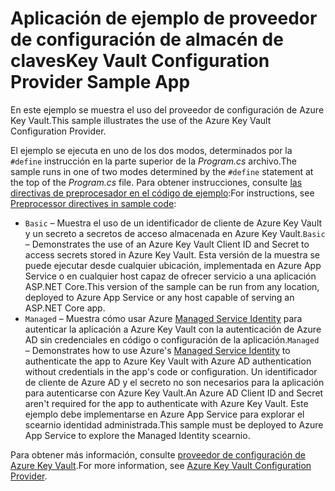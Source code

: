 # <a name="key-vault-configuration-provider-sample-app"></a><span data-ttu-id="41288-101">Aplicación de ejemplo de proveedor de configuración de almacén de claves</span><span class="sxs-lookup"><span data-stu-id="41288-101">Key Vault Configuration Provider Sample App</span></span>

<span data-ttu-id="41288-102">En este ejemplo se muestra el uso del proveedor de configuración de Azure Key Vault.</span><span class="sxs-lookup"><span data-stu-id="41288-102">This sample illustrates the use of the Azure Key Vault Configuration Provider.</span></span>

<span data-ttu-id="41288-103">El ejemplo se ejecuta en uno de los dos modos, determinados por la `#define` instrucción en la parte superior de la *Program.cs* archivo.</span><span class="sxs-lookup"><span data-stu-id="41288-103">The sample runs in one of two modes determined by the `#define` statement at the top of the *Program.cs* file.</span></span> <span data-ttu-id="41288-104">Para obtener instrucciones, consulte [las directivas de preprocesador en el código de ejemplo](https://docs.microsoft.com/aspnet/core#preprocessor-directives-in-sample-code):</span><span class="sxs-lookup"><span data-stu-id="41288-104">For instructions, see [Preprocessor directives in sample code](https://docs.microsoft.com/aspnet/core#preprocessor-directives-in-sample-code):</span></span>

* <span data-ttu-id="41288-105">`Basic` &ndash; Muestra el uso de un identificador de cliente de Azure Key Vault y un secreto a secretos de acceso almacenada en Azure Key Vault.</span><span class="sxs-lookup"><span data-stu-id="41288-105">`Basic` &ndash; Demonstrates the use of an Azure Key Vault Client ID and Secret to access secrets stored in Azure Key Vault.</span></span> <span data-ttu-id="41288-106">Esta versión de la muestra se puede ejecutar desde cualquier ubicación, implementada en Azure App Service o en cualquier host capaz de ofrecer servicio a una aplicación ASP.NET Core.</span><span class="sxs-lookup"><span data-stu-id="41288-106">This version of the sample can be run from any location, deployed to Azure App Service or any host capable of serving an ASP.NET Core app.</span></span>
* <span data-ttu-id="41288-107">`Managed` &ndash; Muestra cómo usar Azure [Managed Service Identity](https://docs.microsoft.com/azure/active-directory/managed-identities-azure-resources/overview) para autenticar la aplicación a Azure Key Vault con la autenticación de Azure AD sin credenciales en código o configuración de la aplicación.</span><span class="sxs-lookup"><span data-stu-id="41288-107">`Managed` &ndash; Demonstrates how to use Azure's [Managed Service Identity](https://docs.microsoft.com/azure/active-directory/managed-identities-azure-resources/overview) to authenticate the app to Azure Key Vault with Azure AD authentication without credentials in the app's code or configuration.</span></span> <span data-ttu-id="41288-108">Un identificador de cliente de Azure AD y el secreto no son necesarios para la aplicación para autenticarse con Azure Key Vault.</span><span class="sxs-lookup"><span data-stu-id="41288-108">An Azure AD Client ID and Secret aren't required for the app to authenticate with Azure Key Vault.</span></span> <span data-ttu-id="41288-109">Este ejemplo debe implementarse en Azure App Service para explorar el scearnio identidad administrada.</span><span class="sxs-lookup"><span data-stu-id="41288-109">This sample must be deployed to Azure App Service to explore the Managed Identity scearnio.</span></span>

<span data-ttu-id="41288-110">Para obtener más información, consulte [proveedor de configuración de Azure Key Vault](https://docs.microsoft.com/aspnet/core/security/key-vault-configuration).</span><span class="sxs-lookup"><span data-stu-id="41288-110">For more information, see [Azure Key Vault Configuration Provider](https://docs.microsoft.com/aspnet/core/security/key-vault-configuration).</span></span>

